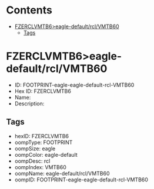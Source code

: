



Contents
========

* [FZERCLVMTB6>eagle-default/rcl/VMTB60](#fzerclvmtb6eagle-defaultrclvmtb60)
	* [Tags](#tags)

# FZERCLVMTB6>eagle-default/rcl/VMTB60

- ID: FOOTPRINT-eagle-eagle-default-rcl-VMTB60
- Hex ID: FZERCLVMTB6
- Name: 
- Description: 

## Tags

- hexID: FZERCLVMTB6
- oompType: FOOTPRINT
- oompSize: eagle
- oompColor: eagle-default
- oompDesc: rcl
- oompIndex: VMTB60
- oompName: eagle-default/rcl/VMTB60
- oompID: FOOTPRINT-eagle-eagle-default-rcl-VMTB60
